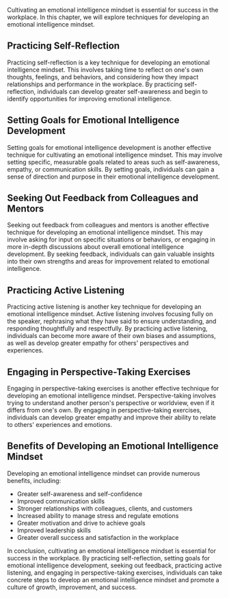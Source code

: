 
Cultivating an emotional intelligence mindset is essential for success in the workplace. In this chapter, we will explore techniques for developing an emotional intelligence mindset.

Practicing Self-Reflection
--------------------------

Practicing self-reflection is a key technique for developing an emotional intelligence mindset. This involves taking time to reflect on one's own thoughts, feelings, and behaviors, and considering how they impact relationships and performance in the workplace. By practicing self-reflection, individuals can develop greater self-awareness and begin to identify opportunities for improving emotional intelligence.

Setting Goals for Emotional Intelligence Development
----------------------------------------------------

Setting goals for emotional intelligence development is another effective technique for cultivating an emotional intelligence mindset. This may involve setting specific, measurable goals related to areas such as self-awareness, empathy, or communication skills. By setting goals, individuals can gain a sense of direction and purpose in their emotional intelligence development.

Seeking Out Feedback from Colleagues and Mentors
------------------------------------------------

Seeking out feedback from colleagues and mentors is another effective technique for developing an emotional intelligence mindset. This may involve asking for input on specific situations or behaviors, or engaging in more in-depth discussions about overall emotional intelligence development. By seeking feedback, individuals can gain valuable insights into their own strengths and areas for improvement related to emotional intelligence.

Practicing Active Listening
---------------------------

Practicing active listening is another key technique for developing an emotional intelligence mindset. Active listening involves focusing fully on the speaker, rephrasing what they have said to ensure understanding, and responding thoughtfully and respectfully. By practicing active listening, individuals can become more aware of their own biases and assumptions, as well as develop greater empathy for others' perspectives and experiences.

Engaging in Perspective-Taking Exercises
----------------------------------------

Engaging in perspective-taking exercises is another effective technique for developing an emotional intelligence mindset. Perspective-taking involves trying to understand another person's perspective or worldview, even if it differs from one's own. By engaging in perspective-taking exercises, individuals can develop greater empathy and improve their ability to relate to others' experiences and emotions.

Benefits of Developing an Emotional Intelligence Mindset
--------------------------------------------------------

Developing an emotional intelligence mindset can provide numerous benefits, including:

* Greater self-awareness and self-confidence
* Improved communication skills
* Stronger relationships with colleagues, clients, and customers
* Increased ability to manage stress and regulate emotions
* Greater motivation and drive to achieve goals
* Improved leadership skills
* Greater overall success and satisfaction in the workplace

In conclusion, cultivating an emotional intelligence mindset is essential for success in the workplace. By practicing self-reflection, setting goals for emotional intelligence development, seeking out feedback, practicing active listening, and engaging in perspective-taking exercises, individuals can take concrete steps to develop an emotional intelligence mindset and promote a culture of growth, improvement, and success.
